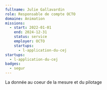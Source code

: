 ```yaml
---
fullname: Julie Gallavardin
role: Responsable de compte OCTO
domaine: Animation
missions:
  - start: 2022-01-01
    end: 2024-12-31
    status: service
    employer: OCTO
    startups:
      - l-application-du-cej
startups:
  - l-application-du-cej
badges:
  - segur
---
```

La donnée au coeur de la mesure et du pilotage